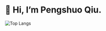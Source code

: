 # 👋 Hi, I’m Pengshuo Qiu.
![Top Langs](https://github-readme-stats.vercel.app/api/top-langs/?username=prnszz&layout=compact&theme=radical&hide=javascript,python,typescript,go)
<!---
prnszz/prnszz is a ✨ special ✨ repository because its `README.md` (this file) appears on your GitHub profile.
You can click the Preview link to take a look at your changes.
--->

